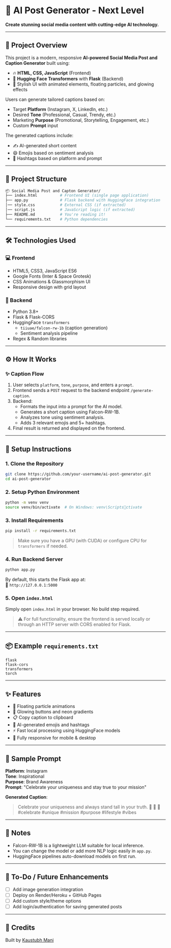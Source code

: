 
# 🚀 AI Post Generator - Next Level

**Create stunning social media content with cutting-edge AI technology.**

---

## 📸 Project Overview

This project is a modern, responsive **AI-powered Social Media Post and Caption Generator** built using:

- 🔥 **HTML, CSS, JavaScript** (Frontend)
- 🧠 **Hugging Face Transformers** with **Flask** (Backend)
- 🎨 Stylish UI with animated elements, floating particles, and glowing effects

Users can generate tailored captions based on:
- Target **Platform** (Instagram, X, LinkedIn, etc.)
- Desired **Tone** (Professional, Casual, Trendy, etc.)
- Marketing **Purpose** (Promotional, Storytelling, Engagement, etc.)
- Custom **Prompt** input

The generated captions include:
- ✍️ AI-generated short content
- 😄 Emojis based on sentiment analysis
- 🔖 Hashtags based on platform and prompt

---

## 📁 Project Structure

```bash
📦 Social Media Post and Capton Generator/
├── index.html          # Frontend UI (single page application)
├── app.py              # Flask backend with HuggingFace integration
│── style.css           # External CSS (if extracted)
│── script.js           # JavaScript logic (if extracted)         
├── README.md           # You're reading it!
└── requirements.txt    # Python dependencies
```

---

## 🛠 Technologies Used

### 💻 Frontend
- HTML5, CSS3, JavaScript ES6
- Google Fonts (Inter & Space Grotesk)
- CSS Animations & Glassmorphism UI
- Responsive design with grid layout

### 🧠 Backend
- Python 3.8+
- Flask & Flask-CORS
- HuggingFace `transformers`
  - `tiiuae/falcon-rw-1b` (caption generation)
  - Sentiment analysis pipeline
- Regex & Random libraries

---

## ⚙️ How It Works

### ✨ Caption Flow
1. User selects `platform`, `tone`, `purpose`, and enters a `prompt`.
2. Frontend sends a `POST` request to the backend endpoint `/generate-caption`.
3. Backend:
   - Formats the input into a prompt for the AI model.
   - Generates a short caption using Falcon-RW-1B.
   - Analyzes tone using sentiment analysis.
   - Adds 3 relevant emojis and 5+ hashtags.
4. Final result is returned and displayed on the frontend.

---

## 🚀 Setup Instructions

### 1. Clone the Repository

```bash
git clone https://github.com/your-username/ai-post-generator.git
cd ai-post-generator
```

### 2. Setup Python Environment

```bash
python -m venv venv
source venv/bin/activate  # On Windows: venv\Scriptsctivate
```

### 3. Install Requirements

```bash
pip install -r requirements.txt
```

> Make sure you have a GPU (with CUDA) or configure CPU for `transformers` if needed.

### 4. Run Backend Server

```bash
python app.py
```

By default, this starts the Flask app at:  
📍 `http://127.0.0.1:5000`

### 5. Open `index.html`

Simply open `index.html` in your browser. No build step required.

> ⚠️ For full functionality, ensure the frontend is served locally or through an HTTP server with CORS enabled for Flask.

---

## 📦 Example `requirements.txt`

```
flask
flask-cors
transformers
torch
```

---

## ✨ Features

- 🔮 Floating particle animations
- 🌈 Glowing buttons and neon gradients
- 📋 Copy caption to clipboard
- 🧠 AI-generated emojis and hashtags
- ⚡ Fast local processing using HuggingFace models
- 📱 Fully responsive for mobile & desktop

---

## 🧪 Sample Prompt

**Platform**: Instagram  
**Tone**: Inspirational  
**Purpose**: Brand Awareness  
**Prompt**: "Celebrate your uniqueness and stay true to your mission"

**Generated Caption**:
> Celebrate your uniqueness and always stand tall in your truth. 🌟 💪 🚀 #celebrate #unique #mission #purpose #lifestyle #vibes

---

## 🧠 Notes

- Falcon-RW-1B is a lightweight LLM suitable for local inference.
- You can change the model or add more NLP logic easily in `app.py`.
- HuggingFace pipelines auto-download models on first run.

---

## 📌 To-Do / Future Enhancements

- [ ] Add image generation integration
- [ ] Deploy on Render/Heroku + GitHub Pages
- [ ] Add custom style/theme options
- [ ] Add login/authentication for saving generated posts

---

## 🙌 Credits

Built by [Kaustubh Mani](https://github.com/your-username)  


